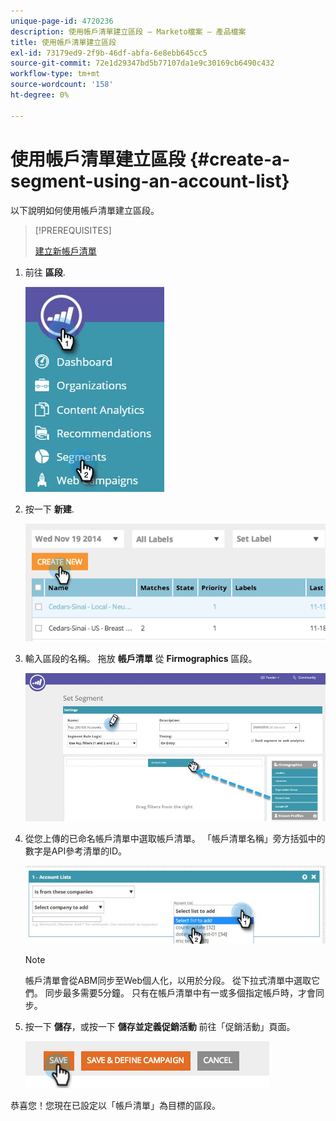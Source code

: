 ```yaml
---
unique-page-id: 4720236
description: 使用帳戶清單建立區段 — Marketo檔案 — 產品檔案
title: 使用帳戶清單建立區段
exl-id: 73179ed9-2f9b-46df-abfa-6e8ebb645cc5
source-git-commit: 72e1d29347bd5b77107da1e9c30169cb6490c432
workflow-type: tm+mt
source-wordcount: '158'
ht-degree: 0%

---
```


# 使用帳戶清單建立區段 {#create-a-segment-using-an-account-list}

以下說明如何使用帳戶清單建立區段。

>[!PREREQUISITES]
>
>[建立新帳戶清單](/help/marketo/product-docs/target-account-management/target/account-lists.md)

1. 前往 **區段**.

   ![](assets/new-dropdown-segments-hand-no-account-list.jpg)

1. 按一下 **新建**.

   ![](assets/image2014-11-19-19-3a33-3a47.png)

1. 輸入區段的名稱。 拖放 **帳戶清單** 從 **Firmographics** 區段。

   ![](assets/set-segment-hands.jpg)

1. 從您上傳的已命名帳戶清單中選取帳戶清單。 「帳戶清單名稱」旁方括弧中的數字是API參考清單的ID。

   ![](assets/select-list-for-segment-hands.jpg)

   >[!NOTE]
   >
   >帳戶清單會從ABM同步至Web個人化，以用於分段。 從下拉式清單中選取它們。 同步最多需要5分鐘。 只有在帳戶清單中有一或多個指定帳戶時，才會同步。

1. 按一下 **儲存**，或按一下 **儲存並定義促銷活動** 前往「促銷活動」頁面。

   ![](assets/image2014-11-19-19-3a48-3a20.png)

恭喜您！您現在已設定以「帳戶清單」為目標的區段。
